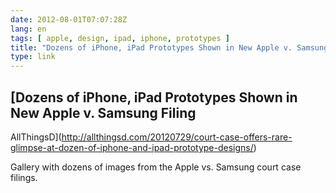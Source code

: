 ```yaml
---
date: 2012-08-01T07:07:28Z
lang: en
tags: [ apple, design, ipad, iphone, prototypes ]
title: "Dozens of iPhone, iPad Prototypes Shown in New Apple v. Samsung Filing -- AllThingsD"
type: link
---
```


[Dozens of iPhone, iPad Prototypes Shown in New Apple v. Samsung Filing
--
AllThingsD](http://allthingsd.com/20120729/court-case-offers-rare-glimpse-at-dozen-of-iphone-and-ipad-prototype-designs/)

Gallery with dozens of images from the Apple vs. Samsung court case
filings.


